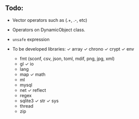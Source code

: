 Todo:
---

- Vector operators such as (.+, .-, etc)
- Operators on DynamicObject class.
- `unsafe` expression

- To be developed libraries:
    ✓ array
    ✓ chrono
    ✓ crypt
    ✓ env
    * fmt (sconf, csv, json, toml, mdif, png, jpg, xml)
    * gl
    ✓ io
    * lang
    * map
    ✓ math
    * ml
    * mysql
    * net
    ✓ reflect
    * regex
    * sqlite3
    ✓ str
    ✓ sys
    * thread
    * zip
